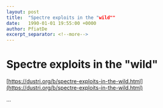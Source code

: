 ```yaml
---
layout: post
title:  "Spectre exploits in the "wild""
date:   1990-01-01 19:55:00 +0000
author: PfiatDe
excerpt_separator: <!--more-->
---
```


# Spectre exploits in the "wild"

[https://dustri.org/b/spectre-exploits-in-the-wild.html](https://dustri.org/b/spectre-exploits-in-the-wild.html)

...
<!--more-->
